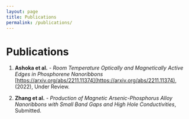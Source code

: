 ```yaml
---
layout: page
title: Publications
permalink: /publications/
---
```

# Publications

1. **Ashoka et al.** - _Room Temperature Optically and Magnetically Active Edges in Phosphorene Nanoribbons_  
   [https://arxiv.org/abs/2211.11374](https://arxiv.org/abs/2211.11374), (2022), Under Review.

2. **Zhang et al.** - _Production of Magnetic Arsenic-Phosphorus Alloy Nanoribbons with Small Band Gaps and High Hole Conductivities_,  
   Submitted.
